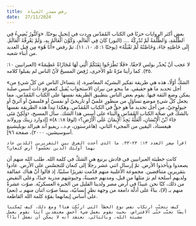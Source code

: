 ```yaml
---
title:  رفض مصدر الحياة
date:  27/11/2024
---
```


بعض أكثر الروايات حزنًا في الكتاب المُقدّس وردت في إنجيل يوحنّا. «وَٱلنُّورُ يُضِيءُ فِي ٱلظُّلْمَةِ، وَٱلظُّلْمَةُ لَمْ تُدْرِكْهُ …. (النور) كَانَ فِي ٱلْعَالَمِ، وَكُوِّنَ ٱلْعَالَمُ بِهِ، وَلَمْ يَعْرِفْهُ ٱلْعَالَمُ. إِلَى خَاصَّتِهِ جَاءَ، وَخَاصَّتُهُ لَمْ تَقْبَلْهُ» (يوحنّا ١: ٥، ١٠، ١١). تمّ رفض «أَنَا هُوَ» مِن قِبل العديد من أبناء شعبه.

لا عجب أنْ يُحذّر بولس لاحقًا، «فَلَا تَطْرَحُوا ثِقَتَكُمُ ٱلَّتِي لَهَا مُجَازَاةٌ عَظِيمَةٌ» (العبرانيين ١٠: ٣٥). كما رأينا مرّةً تلو الأخرى، رُفِضَ المسيحُ لأنّ الناس لم يقبلوا كلامه.

«الشكُّ أوّلًا، هذه هي طريقة تفكير البشريّة المعاصرة، إذ يتساءل الناس عن كلّ شيءٍ من أجل تحديد ما هو حقيقي. ما ينجو من نيران الاستجواب يُقبل كمعرفةٍ ذات أسس صلبة يمكن وضع الثقة فيها. يقوم بعض الناس بتطبيق الطريقة نفسها على الكتاب المُقدّس، مما يجعل كلّ شيءٍ موضع تساؤلٍ من منظورٍ علميّ أو تاريخيّ أو نفسيّ أو فلسفيّ أو أثريّ أو جيولوجيّ، من أجل تحديد ما هو حقٌّ في الكتاب المُقدّس. وهكذا تبدأ هذه الطريقة نفسها بالشكّ في صحّة الكتاب المُقدّس والبناء على أسس هذا الشك. سأل المسيح، ‹وَلَكِنْ مَتَى جَاءَ ٱبْنُ ٱلْإِنْسَانِ، أَلَعَلَّهُ يَجِدُ ٱلْإِيمَانَ عَلَى ٱلْأَرْضِ؟› (لوقا ١٨: ٨)» [إدوارد زينك ورولاند هيغستاد، اليقين من المجيء الثاني، (هاغرستون، م.د.، ريفيو آند هيرالد بوبليشينغ أسوسيشين، ٢٠٠٠)، صفحة ٩٦].

`اقرأ سِفر العدد ١٣: ٢٣-٣٣. ما الذي أحدث الفرق بين التقريرين اللذين عاد بهما أولئك الّذين تجسّسوا أرض كنعان؟`

كانت خطيئة العبرانيين في قادش برنيع هي الشكَّ في كلمة الله. طلب الله منهم أن يصعدوا ويأخذوا الأرض. تمّ إرسال اثني عشر رجلًا إلى كنعان للتجسّس على الأرض. عادوا بتقريرين متناقضين. مجموعة الأغلبية منهم قدّمت تقريرًا سلبيًا، إذ قالوا أنّ هناك عمالقة ولديهم أسلحة لم نرَ مثلها من قبل، ومدنهم حصينةٌ، وجيوشهم مدربة جيدًا، وعلى النقيض من ذلك، كنّا نحن عبيدًا في أرض مصر ولدينا القليل من الخبرة العسكريّة. صوّت عشرةٌ منهم بـ (لا)، بناءً على أدلّة دامغة من وجهة نظرٍ إنسانيّة، بينما صوّت اثنان منهم بـ (نعم) على أساس إيمانهما بقوّة كلمة الله القاطعة.

`كيف نتجنّب ارتكاب نفس نوع الخطأ التي ارتُكِبَ هنا؟ ومع ذلك، كيف يُمكننا أيضًا تجنّب حتّى الافتراض، بحيث نقوم بعمل شيء أحمق معتقدين أننا نقوم بعمل مشيئة الله، وبالتالي، نعتقد أنه لا يمكن أن نفشل أبدًا؟`